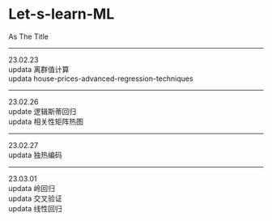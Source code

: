# Let-s-learn-ML
As The Title

---
23.02.23\
updata 离群值计算\
updata house-prices-advanced-regression-techniques

---
23.02.26\
update 逻辑斯蒂回归\
updata 相关性矩阵热图

--- 
23.02.27\
updata 独热编码

---
23.03.01\
updata 岭回归\
updata 交叉验证\
updata 线性回归
